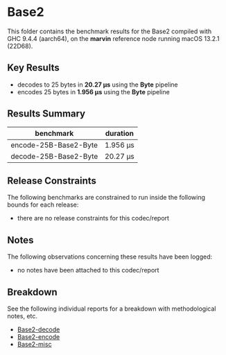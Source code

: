 # Base2

This folder contains the benchmark results for the Base2 compiled with GHC 9.4.4 (aarch64), on the 
**marvin** reference node running macOS 13.2.1 (22D68).

## Key Results

* decodes to 25 bytes in **20.27 μs** using the **Byte** pipeline
* encodes 25 bytes in **1.956 μs** using the **Byte** pipeline

## Results Summary

| benchmark             | duration |
| --------------------- | -------- |
| encode-25B-Base2-Byte | 1.956 μs |
| decode-25B-Base2-Byte | 20.27 μs |

## Release Constraints

The following benchmarks are constrained to run inside the following bounds for each release:

* there are no release constraints for this codec/report

## Notes

The following observations concerning these results have been logged:
* no notes have been attached to this codec/report

## Breakdown

See the following individual reports for a breakdown with methodological notes, etc.

* [Base2-decode]
* [Base2-encode]
* [Base2-misc]

[Base2-decode]: <./Base2-decode/index.html>
[Base2-misc]: <./Base2-misc/index.html>
[Base2-encode]: <./Base2-encode/index.html>

